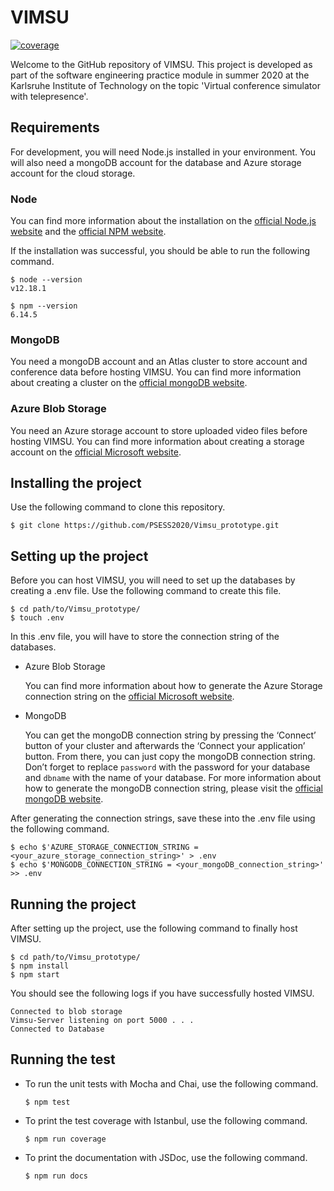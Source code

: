 # VIMSU

[![coverage](https://img.shields.io/codecov/c/github/PSESS2020/Vimsu_prototype)](https://codecov.io/gh/PSESS2020/Vimsu_prototype)

Welcome to the GitHub repository of VIMSU. This project is developed as part of the software engineering practice module in summer 2020 at the Karlsruhe Institute of Technology on the topic 'Virtual conference simulator with telepresence'.

## Requirements

For development, you will need Node.js installed in your environment. You will also need a mongoDB account for the database and Azure storage account for the cloud storage.

### Node
You can find more information about the installation on the [official Node.js website](https://nodejs.org/) and the [official NPM website](https://npmjs.org/).

If the installation was successful, you should be able to run the following command.

    $ node --version
    v12.18.1

    $ npm --version
    6.14.5

### MongoDB
You need a mongoDB account and an Atlas cluster to store account and conference data before hosting VIMSU. You can find more information about creating a cluster on the [official mongoDB website](https://docs.atlas.mongodb.com/tutorial/create-new-cluster/).

### Azure Blob Storage
You need an Azure storage account to store uploaded video files before hosting VIMSU. You can find more information about creating a storage account on the [official Microsoft website](https://docs.microsoft.com/en-us/azure/storage/common/storage-account-create?tabs=azure-portal).


## Installing the project
Use the following command to clone this repository.

    $ git clone https://github.com/PSESS2020/Vimsu_prototype.git

## Setting up the project
Before you can host VIMSU, you will need to set up the databases by creating a .env file. Use the following command to create this file.

    $ cd path/to/Vimsu_prototype/
    $ touch .env

In this .env file, you will have to store the connection string of the databases. 

- Azure Blob Storage

    You can find more information about how to generate the Azure Storage connection string on the [official Microsoft website](https://docs.microsoft.com/en-us/azure/storage/common/storage-account-keys-manage?tabs=azure-portal).

- MongoDB

    You can get the mongoDB connection string by pressing the ‘Connect’ button of your cluster and afterwards the ‘Connect your application’ button. From there, you can just copy the mongoDB connection string. Don’t forget to replace `password` with the password for your database and `dbname` with the name of your database.
    For more information about how to generate the mongoDB connection string, please visit the [official mongoDB website](https://docs.mongodb.com/manual/reference/connection-string/).

After generating the connection strings, save these into the .env file using the following command.

    $ echo $'AZURE_STORAGE_CONNECTION_STRING = <your_azure_storage_connection_string>' > .env
    $ echo $'MONGODB_CONNECTION_STRING = <your_mongoDB_connection_string>' >> .env

## Running the project
After setting up the project, use the following command to finally host VIMSU.

    $ cd path/to/Vimsu_prototype/
    $ npm install
    $ npm start

You should see the following logs if you have successfully hosted VIMSU.

    Connected to blob storage
    Vimsu-Server listening on port 5000 . . .
    Connected to Database
    
## Running the test

- To run the unit tests with Mocha and Chai, use the following command.

      $ npm test
    
- To print the test coverage with Istanbul, use the following command.

      $ npm run coverage

- To print the documentation with JSDoc, use the following command.
    
      $ npm run docs
